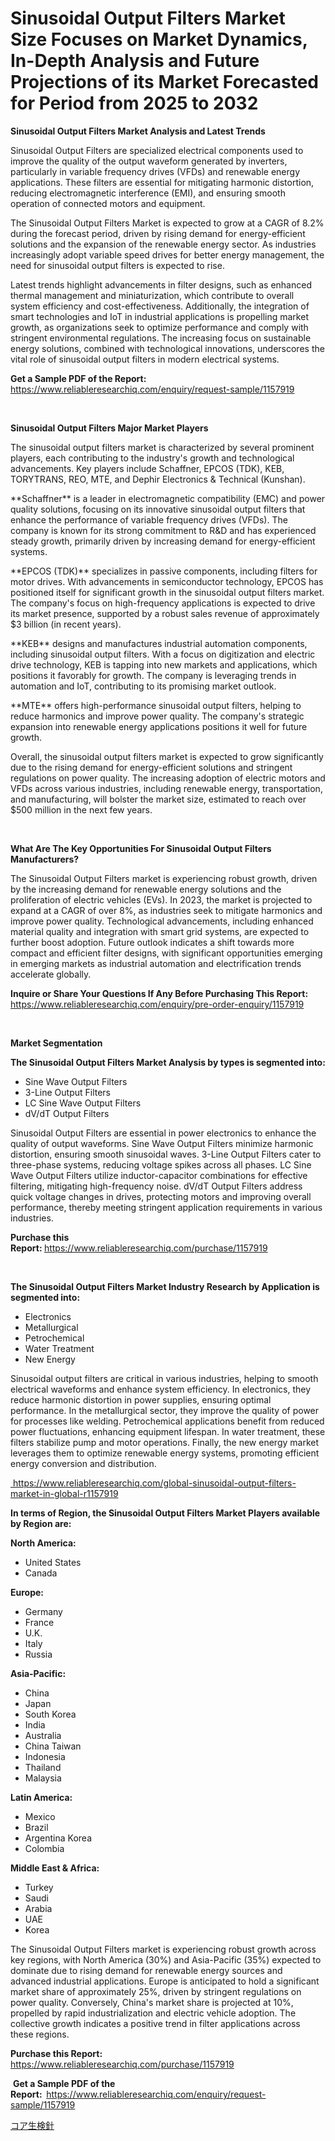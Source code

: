 <p><h1>Sinusoidal Output Filters Market Size Focuses on Market Dynamics, In-Depth Analysis and Future Projections of its Market Forecasted for Period from 2025 to 2032</h1></p><p><strong>Sinusoidal Output Filters Market Analysis and Latest Trends</strong></p>
<p><p>Sinusoidal Output Filters are specialized electrical components used to improve the quality of the output waveform generated by inverters, particularly in variable frequency drives (VFDs) and renewable energy applications. These filters are essential for mitigating harmonic distortion, reducing electromagnetic interference (EMI), and ensuring smooth operation of connected motors and equipment. </p><p>The Sinusoidal Output Filters Market is expected to grow at a CAGR of 8.2% during the forecast period, driven by rising demand for energy-efficient solutions and the expansion of the renewable energy sector. As industries increasingly adopt variable speed drives for better energy management, the need for sinusoidal output filters is expected to rise. </p><p>Latest trends highlight advancements in filter designs, such as enhanced thermal management and miniaturization, which contribute to overall system efficiency and cost-effectiveness. Additionally, the integration of smart technologies and IoT in industrial applications is propelling market growth, as organizations seek to optimize performance and comply with stringent environmental regulations. The increasing focus on sustainable energy solutions, combined with technological innovations, underscores the vital role of sinusoidal output filters in modern electrical systems.</p></p>
<p><strong>Get a Sample PDF of the Report:&nbsp;</strong> <a href="https://www.reliableresearchiq.com/enquiry/request-sample/1157919?utm_campaign=1102&utm_medium=2&utm_source=Github&utm_content=ia&utm_term=16022025&utm_id=sinusoidal-output-filters">https://www.reliableresearchiq.com/enquiry/request-sample/1157919</a></p>
<p>&nbsp;</p>
<p><strong>Sinusoidal Output Filters Major Market Players</strong></p>
<p><p>The sinusoidal output filters market is characterized by several prominent players, each contributing to the industry's growth and technological advancements. Key players include Schaffner, EPCOS (TDK), KEB, TORYTRANS, REO, MTE, and Dephir Electronics & Technical (Kunshan).</p><p>**Schaffner** is a leader in electromagnetic compatibility (EMC) and power quality solutions, focusing on its innovative sinusoidal output filters that enhance the performance of variable frequency drives (VFDs). The company is known for its strong commitment to R&D and has experienced steady growth, primarily driven by increasing demand for energy-efficient systems.</p><p>**EPCOS (TDK)** specializes in passive components, including filters for motor drives. With advancements in semiconductor technology, EPCOS has positioned itself for significant growth in the sinusoidal output filters market. The company's focus on high-frequency applications is expected to drive its market presence, supported by a robust sales revenue of approximately $3 billion (in recent years).</p><p>**KEB** designs and manufactures industrial automation components, including sinusoidal output filters. With a focus on digitization and electric drive technology, KEB is tapping into new markets and applications, which positions it favorably for growth. The company is leveraging trends in automation and IoT, contributing to its promising market outlook.</p><p>**MTE** offers high-performance sinusoidal output filters, helping to reduce harmonics and improve power quality. The company's strategic expansion into renewable energy applications positions it well for future growth. </p><p>Overall, the sinusoidal output filters market is expected to grow significantly due to the rising demand for energy-efficient solutions and stringent regulations on power quality. The increasing adoption of electric motors and VFDs across various industries, including renewable energy, transportation, and manufacturing, will bolster the market size, estimated to reach over $500 million in the next few years.</p></p>
<p>&nbsp;</p>
<p><strong>What Are The Key Opportunities For Sinusoidal Output Filters Manufacturers?</strong></p>
<p><p>The Sinusoidal Output Filters market is experiencing robust growth, driven by the increasing demand for renewable energy solutions and the proliferation of electric vehicles (EVs). In 2023, the market is projected to expand at a CAGR of over 8%, as industries seek to mitigate harmonics and improve power quality. Technological advancements, including enhanced material quality and integration with smart grid systems, are expected to further boost adoption. Future outlook indicates a shift towards more compact and efficient filter designs, with significant opportunities emerging in emerging markets as industrial automation and electrification trends accelerate globally.</p></p>
<p><strong>Inquire or Share Your Questions If Any Before Purchasing This Report:</strong> <a href="https://www.reliableresearchiq.com/enquiry/pre-order-enquiry/1157919?utm_campaign=1102&utm_medium=2&utm_source=Github&utm_content=ia&utm_term=16022025&utm_id=sinusoidal-output-filters">https://www.reliableresearchiq.com/enquiry/pre-order-enquiry/1157919</a></p>
<p>&nbsp;</p>
<p><strong>Market Segmentation</strong></p>
<p><strong>The Sinusoidal Output Filters Market Analysis by types is segmented into:</strong></p>
<p><ul><li>Sine Wave Output Filters</li><li>3-Line Output Filters</li><li>LC Sine Wave Output Filters</li><li>dV/dT Output Filters</li></ul></p>
<p><p>Sinusoidal Output Filters are essential in power electronics to enhance the quality of output waveforms. Sine Wave Output Filters minimize harmonic distortion, ensuring smooth sinusoidal waves. 3-Line Output Filters cater to three-phase systems, reducing voltage spikes across all phases. LC Sine Wave Output Filters utilize inductor-capacitor combinations for effective filtering, mitigating high-frequency noise. dV/dT Output Filters address quick voltage changes in drives, protecting motors and improving overall performance, thereby meeting stringent application requirements in various industries.</p></p>
<p><strong>Purchase this Report:&nbsp;</strong><a href="https://www.reliableresearchiq.com/purchase/1157919?utm_campaign=1102&utm_medium=2&utm_source=Github&utm_content=ia&utm_term=16022025&utm_id=sinusoidal-output-filters">https://www.reliableresearchiq.com/purchase/1157919</a></p>
<p>&nbsp;</p>
<p><strong>The Sinusoidal Output Filters Market Industry Research by Application is segmented into:</strong></p>
<p><ul><li>Electronics</li><li>Metallurgical</li><li>Petrochemical</li><li>Water Treatment</li><li>New Energy</li></ul></p>
<p><p>Sinusoidal output filters are critical in various industries, helping to smooth electrical waveforms and enhance system efficiency. In electronics, they reduce harmonic distortion in power supplies, ensuring optimal performance. In the metallurgical sector, they improve the quality of power for processes like welding. Petrochemical applications benefit from reduced power fluctuations, enhancing equipment lifespan. In water treatment, these filters stabilize pump and motor operations. Finally, the new energy market leverages them to optimize renewable energy systems, promoting efficient energy conversion and distribution.</p></p>
<p><a href="https://www.reliableresearchiq.com/global-sinusoidal-output-filters-market-in-global-r1157919?utm_campaign=1102&utm_medium=2&utm_source=Github&utm_content=ia&utm_term=16022025&utm_id=sinusoidal-output-filters">&nbsp;https://www.reliableresearchiq.com/global-sinusoidal-output-filters-market-in-global-r1157919</a></p>
<p><strong>In terms of Region, the Sinusoidal Output Filters Market Players available by Region are:</strong></p>
<p>
    <p> <strong> North America: </strong>
        <ul>
            <li>United States</li>
            <li>Canada</li>
        </ul>
        </p> 
    <p> <strong> Europe: </strong>
        <ul>
            <li>Germany</li>
            <li>France</li>
            <li>U.K.</li>
            <li>Italy</li>
            <li>Russia</li>
        </ul>
        </p> 
    <p> <strong> Asia-Pacific: </strong>
        <ul>
            <li>China</li>
            <li>Japan</li>
            <li>South Korea</li>
            <li>India</li>
            <li>Australia</li>
            <li>China Taiwan</li>
            <li>Indonesia</li>
            <li>Thailand</li>
            <li>Malaysia</li>
        </ul>
        </p> 
    <p> <strong> Latin America: </strong>
        <ul>
            <li>Mexico</li>
            <li>Brazil</li>
            <li>Argentina Korea</li>
            <li>Colombia</li>
        </ul>
        </p> 
    <p> <strong> Middle East & Africa: </strong>
        <ul>
            <li>Turkey</li>
            <li>Saudi</li>
            <li>Arabia</li>
            <li>UAE</li>
            <li>Korea</li>
        </ul>
    </p>
    </p>
<p><p>The Sinusoidal Output Filters market is experiencing robust growth across key regions, with North America (30%) and Asia-Pacific (35%) expected to dominate due to rising demand for renewable energy sources and advanced industrial applications. Europe is anticipated to hold a significant market share of approximately 25%, driven by stringent regulations on power quality. Conversely, China's market share is projected at 10%, propelled by rapid industrialization and electric vehicle adoption. The collective growth indicates a positive trend in filter applications across these regions.</p></p>
<p><strong>Purchase this Report: </strong><a href="https://www.reliableresearchiq.com/purchase/1157919?utm_campaign=1102&utm_medium=2&utm_source=Github&utm_content=ia&utm_term=16022025&utm_id=sinusoidal-output-filters">https://www.reliableresearchiq.com/purchase/1157919</a></p>
<p>&nbsp;<strong>Get a Sample PDF of the Report:&nbsp;&nbsp;</strong><a href="https://www.reliableresearchiq.com/enquiry/request-sample/1157919?utm_campaign=1102&utm_medium=2&utm_source=Github&utm_content=ia&utm_term=16022025&utm_id=sinusoidal-output-filters">https://www.reliableresearchiq.com/enquiry/request-sample/1157919</a></p>
<p><strong></strong></p>
<p><p><a href="https://github.com/mohamedbakry57/Market-Research-Report-List-7/blob/main/206651036958.md?utm_campaign=1102&utm_medium=2&utm_source=Github&utm_content=ia&utm_term=16022025&utm_id=sinusoidal-output-filters">コア生検針</a></p></p>